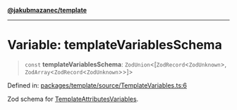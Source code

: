 [**@jakubmazanec/template**](../README.md)

---

# Variable: templateVariablesSchema

> `const` **templateVariablesSchema**: `ZodUnion`\<\[`ZodRecord`\<`ZodUnknown`\>,
> `ZodArray`\<`ZodRecord`\<`ZodUnknown`\>\>\]\>

Defined in:
[packages/template/source/TemplateVariables.ts:6](https://github.com/jakubmazanec/tools/blob/dcfb3b06be051bf99e23e7e35174b07af0f0fddd/packages/template/source/TemplateVariables.ts#L6)

Zod schema for [TemplateAttributesVariables](../type-aliases/TemplateAttributesVariables.md).
